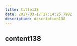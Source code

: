 ```yaml
---
title: title138
date: 2017-03-17T17:14:25.798Z
description: description138
---
```


## content138
  
